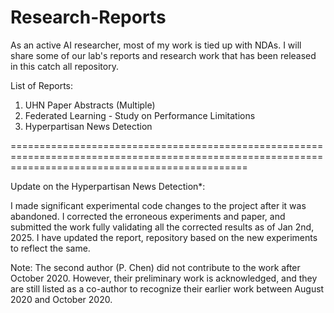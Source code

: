 # Research-Reports

As an active AI researcher, most of my work is tied up with NDAs. I will share some of our lab's reports and research work that has been released in this catch all repository. 

List of Reports:

1. UHN Paper Abstracts (Multiple)
2. Federated Learning - Study on Performance Limitations
3. Hyperpartisan News Detection

=====================================================================================================================================================

Update on the Hyperpartisan News Detection*: 

I made significant experimental code changes to the project after it was abandoned. I corrected the erroneous experiments and paper, and submitted the work fully validating all the corrected results as of Jan 2nd, 2025. I have updated the report, repository based on the new experiments to reflect the same. 

Note: The second author (P. Chen) did not contribute to the work after October 2020. However, their preliminary work is acknowledged, and they are still listed as a co-author to recognize their earlier work between August 2020 and October 2020. 
